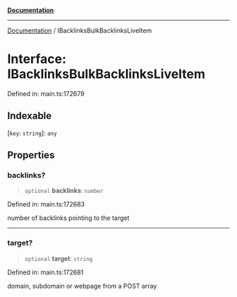 [**Documentation**](../README.md)

***

[Documentation](../README.md) / IBacklinksBulkBacklinksLiveItem

# Interface: IBacklinksBulkBacklinksLiveItem

Defined in: main.ts:172679

## Indexable

\[`key`: `string`\]: `any`

## Properties

### backlinks?

> `optional` **backlinks**: `number`

Defined in: main.ts:172683

number of backlinks pointing to the target

***

### target?

> `optional` **target**: `string`

Defined in: main.ts:172681

domain, subdomain or webpage from a POST array
